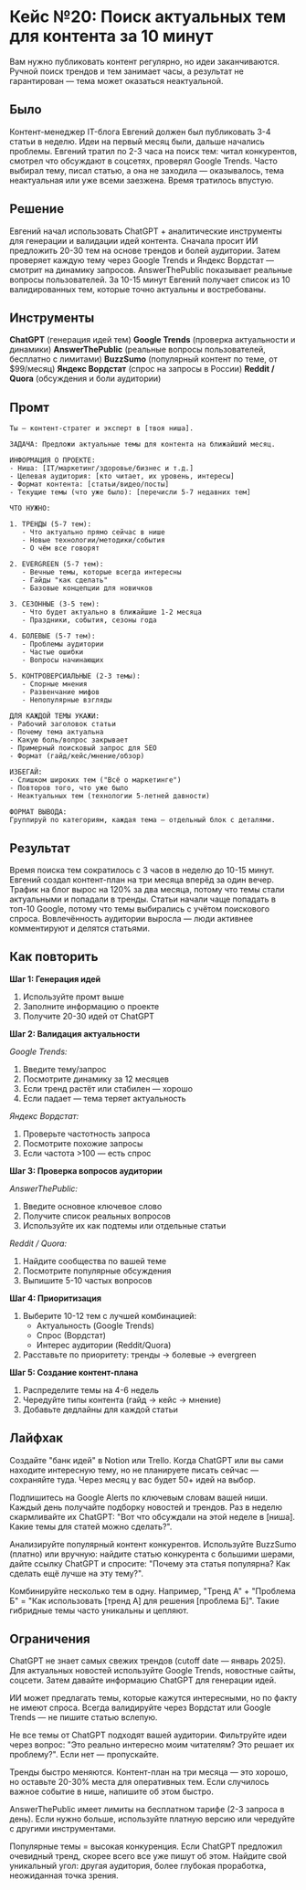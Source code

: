 # Кейс №20: Поиск актуальных тем для контента за 10 минут

Вам нужно публиковать контент регулярно, но идеи заканчиваются. Ручной поиск трендов и тем занимает часы, а результат не гарантирован — тема может оказаться неактуальной.

## Было

Контент-менеджер IT-блога Евгений должен был публиковать 3-4 статьи в неделю. Идеи на первый месяц были, дальше начались проблемы. Евгений тратил по 2-3 часа на поиск тем: читал конкурентов, смотрел что обсуждают в соцсетях, проверял Google Trends. Часто выбирал тему, писал статью, а она не заходила — оказывалось, тема неактуальная или уже всеми заезжена. Время тратилось впустую.

## Решение

Евгений начал использовать ChatGPT + аналитические инструменты для генерации и валидации идей контента. Сначала просит ИИ предложить 20-30 тем на основе трендов и болей аудитории. Затем проверяет каждую тему через Google Trends и Яндекс Вордстат — смотрит на динамику запросов. AnswerThePublic показывает реальные вопросы пользователей. За 10-15 минут Евгений получает список из 10 валидированных тем, которые точно актуальны и востребованы.

## Инструменты

**ChatGPT** (генерация идей тем)
**Google Trends** (проверка актуальности и динамики)
**AnswerThePublic** (реальные вопросы пользователей, бесплатно с лимитами)
**BuzzSumo** (популярный контент по теме, от $99/месяц)
**Яндекс Вордстат** (спрос на запросы в России)
**Reddit / Quora** (обсуждения и боли аудитории)

## Промт

```
Ты — контент-стратег и эксперт в [твоя ниша].

ЗАДАЧА: Предложи актуальные темы для контента на ближайший месяц.

ИНФОРМАЦИЯ О ПРОЕКТЕ:
- Ниша: [IT/маркетинг/здоровье/бизнес и т.д.]
- Целевая аудитория: [кто читает, их уровень, интересы]
- Формат контента: [статьи/видео/посты]
- Текущие темы (что уже было): [перечисли 5-7 недавних тем]

ЧТО НУЖНО:

1. ТРЕНДЫ (5-7 тем):
   - Что актуально прямо сейчас в нише
   - Новые технологии/методики/события
   - О чём все говорят

2. EVERGREEN (5-7 тем):
   - Вечные темы, которые всегда интересны
   - Гайды "как сделать"
   - Базовые концепции для новичков

3. СЕЗОННЫЕ (3-5 тем):
   - Что будет актуально в ближайшие 1-2 месяца
   - Праздники, события, сезоны года

4. БОЛЕВЫЕ (5-7 тем):
   - Проблемы аудитории
   - Частые ошибки
   - Вопросы начинающих

5. КОНТРОВЕРСИАЛЬНЫЕ (2-3 темы):
   - Спорные мнения
   - Развенчание мифов
   - Непопулярные взгляды

ДЛЯ КАЖДОЙ ТЕМЫ УКАЖИ:
- Рабочий заголовок статьи
- Почему тема актуальна
- Какую боль/вопрос закрывает
- Примерный поисковый запрос для SEO
- Формат (гайд/кейс/мнение/обзор)

ИЗБЕГАЙ:
- Слишком широких тем ("Всё о маркетинге")
- Повторов того, что уже было
- Неактуальных тем (технологии 5-летней давности)

ФОРМАТ ВЫВОДА:
Группируй по категориям, каждая тема — отдельный блок с деталями.
```

## Результат

Время поиска тем сократилось с 3 часов в неделю до 10-15 минут. Евгений создал контент-план на три месяца вперёд за один вечер. Трафик на блог вырос на 120% за два месяца, потому что темы стали актуальными и попадали в тренды. Статьи начали чаще попадать в топ-10 Google, потому что темы выбирались с учётом поискового спроса. Вовлечённость аудитории выросла — люди активнее комментируют и делятся статьями.

## Как повторить

**Шаг 1: Генерация идей**
1. Используйте промт выше
2. Заполните информацию о проекте
3. Получите 20-30 идей от ChatGPT

**Шаг 2: Валидация актуальности**

*Google Trends:*
1. Введите тему/запрос
2. Посмотрите динамику за 12 месяцев
3. Если тренд растёт или стабилен — хорошо
4. Если падает — тема теряет актуальность

*Яндекс Вордстат:*
1. Проверьте частотность запроса
2. Посмотрите похожие запросы
3. Если частота >100 — есть спрос

**Шаг 3: Проверка вопросов аудитории**

*AnswerThePublic:*
1. Введите основное ключевое слово
2. Получите список реальных вопросов
3. Используйте их как подтемы или отдельные статьи

*Reddit / Quora:*
1. Найдите сообщества по вашей теме
2. Посмотрите популярные обсуждения
3. Выпишите 5-10 частых вопросов

**Шаг 4: Приоритизация**
1. Выберите 10-12 тем с лучшей комбинацией:
   - Актуальность (Google Trends)
   - Спрос (Вордстат)
   - Интерес аудитории (Reddit/Quora)
2. Расставьте по приоритету: тренды → болевые → evergreen

**Шаг 5: Создание контент-плана**
1. Распределите темы на 4-6 недель
2. Чередуйте типы контента (гайд → кейс → мнение)
3. Добавьте дедлайны для каждой статьи

## Лайфхак

Создайте "банк идей" в Notion или Trello. Когда ChatGPT или вы сами находите интересную тему, но не планируете писать сейчас — сохраняйте туда. Через месяц у вас будет 50+ идей на выбор.

Подпишитесь на Google Alerts по ключевым словам вашей ниши. Каждый день получайте подборку новостей и трендов. Раз в неделю скармливайте их ChatGPT: "Вот что обсуждали на этой неделе в [ниша]. Какие темы для статей можно сделать?".

Анализируйте популярный контент конкурентов. Используйте BuzzSumo (платно) или вручную: найдите статью конкурента с большими шерами, дайте ссылку ChatGPT и спросите: "Почему эта статья популярна? Как сделать ещё лучше на эту тему?".

Комбинируйте несколько тем в одну. Например, "Тренд А" + "Проблема Б" = "Как использовать [тренд А] для решения [проблема Б]". Такие гибридные темы часто уникальны и цепляют.

## Ограничения

ChatGPT не знает самых свежих трендов (cutoff date — январь 2025). Для актуальных новостей используйте Google Trends, новостные сайты, соцсети. Затем давайте информацию ChatGPT для генерации идей.

ИИ может предлагать темы, которые кажутся интересными, но по факту не имеют спроса. Всегда валидируйте через Вордстат или Google Trends — не пишите статью вслепую.

Не все темы от ChatGPT подходят вашей аудитории. Фильтруйте идеи через вопрос: "Это реально интересно моим читателям? Это решает их проблему?". Если нет — пропускайте.

Тренды быстро меняются. Контент-план на три месяца — это хорошо, но оставьте 20-30% места для оперативных тем. Если случилось важное событие в нише, напишите об этом быстро.

AnswerThePublic имеет лимиты на бесплатном тарифе (2-3 запроса в день). Если нужно больше, используйте платную версию или чередуйте с другими инструментами.

Популярные темы = высокая конкуренция. Если ChatGPT предложил очевидный тренд, скорее всего все уже пишут об этом. Найдите свой уникальный угол: другая аудитория, более глубокая проработка, неожиданная точка зрения.
